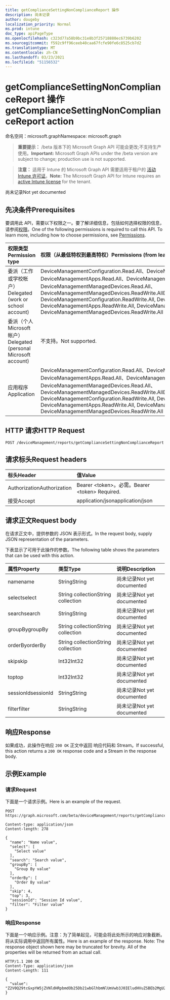```yaml
---
title: getComplianceSettingNonComplianceReport 操作
description: 尚未记录
author: dougeby
localization_priority: Normal
ms.prod: intune
doc_type: apiPageType
ms.openlocfilehash: c323d77a58b9bc31e8b3f25718880ec6739b6202
ms.sourcegitcommit: f592c9ff96ceeb40caa67fcfe90fe6c8525cb7d2
ms.translationtype: MT
ms.contentlocale: zh-CN
ms.lasthandoff: 03/23/2021
ms.locfileid: "51156532"
---
```

# <a name="getcompliancesettingnoncompliancereport-action"></a><span data-ttu-id="fd8b0-103">getComplianceSettingNonComplianceReport 操作</span><span class="sxs-lookup"><span data-stu-id="fd8b0-103">getComplianceSettingNonComplianceReport action</span></span>

<span data-ttu-id="fd8b0-104">命名空间：microsoft.graph</span><span class="sxs-lookup"><span data-stu-id="fd8b0-104">Namespace: microsoft.graph</span></span>

> <span data-ttu-id="fd8b0-105">**重要提示：** /beta 版本下的 Microsoft Graph API 可能会更改;不支持生产使用。</span><span class="sxs-lookup"><span data-stu-id="fd8b0-105">**Important:** Microsoft Graph APIs under the /beta version are subject to change; production use is not supported.</span></span>

> <span data-ttu-id="fd8b0-106">**注意：** 适用于 Intune 的 Microsoft Graph API 需要适用于租户的 [活动 Intune 许可证](https://go.microsoft.com/fwlink/?linkid=839381)。</span><span class="sxs-lookup"><span data-stu-id="fd8b0-106">**Note:** The Microsoft Graph API for Intune requires an [active Intune license](https://go.microsoft.com/fwlink/?linkid=839381) for the tenant.</span></span>

<span data-ttu-id="fd8b0-107">尚未记录</span><span class="sxs-lookup"><span data-stu-id="fd8b0-107">Not yet documented</span></span>

## <a name="prerequisites"></a><span data-ttu-id="fd8b0-108">先决条件</span><span class="sxs-lookup"><span data-stu-id="fd8b0-108">Prerequisites</span></span>
<span data-ttu-id="fd8b0-p101">要调用此 API，需要以下权限之一。要了解详细信息，包括如何选择权限的信息，请参阅[权限](/graph/permissions-reference)。</span><span class="sxs-lookup"><span data-stu-id="fd8b0-p101">One of the following permissions is required to call this API. To learn more, including how to choose permissions, see [Permissions](/graph/permissions-reference).</span></span>

|<span data-ttu-id="fd8b0-111">权限类型</span><span class="sxs-lookup"><span data-stu-id="fd8b0-111">Permission type</span></span>|<span data-ttu-id="fd8b0-112">权限（从最低特权到最高特权）</span><span class="sxs-lookup"><span data-stu-id="fd8b0-112">Permissions (from least to most privileged)</span></span>|
|:---|:---|
|<span data-ttu-id="fd8b0-113">委派（工作或学校帐户）</span><span class="sxs-lookup"><span data-stu-id="fd8b0-113">Delegated (work or school account)</span></span>|<span data-ttu-id="fd8b0-114">DeviceManagementConfiguration.Read.All、DeviceManagementConfiguration.ReadWrite.All、DeviceManagementApps.Read.All、DeviceManagementApps.ReadWrite.All、DeviceManagementManagedDevices.Read.All、DeviceManagementManagedDevices.ReadWrite.All</span><span class="sxs-lookup"><span data-stu-id="fd8b0-114">DeviceManagementConfiguration.Read.All, DeviceManagementConfiguration.ReadWrite.All, DeviceManagementApps.Read.All, DeviceManagementApps.ReadWrite.All, DeviceManagementManagedDevices.Read.All, DeviceManagementManagedDevices.ReadWrite.All</span></span>|
|<span data-ttu-id="fd8b0-115">委派（个人 Microsoft 帐户）</span><span class="sxs-lookup"><span data-stu-id="fd8b0-115">Delegated (personal Microsoft account)</span></span>|<span data-ttu-id="fd8b0-116">不支持。</span><span class="sxs-lookup"><span data-stu-id="fd8b0-116">Not supported.</span></span>|
|<span data-ttu-id="fd8b0-117">应用程序</span><span class="sxs-lookup"><span data-stu-id="fd8b0-117">Application</span></span>|<span data-ttu-id="fd8b0-118">DeviceManagementConfiguration.Read.All、DeviceManagementConfiguration.ReadWrite.All、DeviceManagementApps.Read.All、DeviceManagementApps.ReadWrite.All、DeviceManagementManagedDevices.Read.All、DeviceManagementManagedDevices.ReadWrite.All</span><span class="sxs-lookup"><span data-stu-id="fd8b0-118">DeviceManagementConfiguration.Read.All, DeviceManagementConfiguration.ReadWrite.All, DeviceManagementApps.Read.All, DeviceManagementApps.ReadWrite.All, DeviceManagementManagedDevices.Read.All, DeviceManagementManagedDevices.ReadWrite.All</span></span>|

## <a name="http-request"></a><span data-ttu-id="fd8b0-119">HTTP 请求</span><span class="sxs-lookup"><span data-stu-id="fd8b0-119">HTTP Request</span></span>
<!-- {
  "blockType": "ignored"
}
-->
``` http
POST /deviceManagement/reports/getComplianceSettingNonComplianceReport
```

## <a name="request-headers"></a><span data-ttu-id="fd8b0-120">请求标头</span><span class="sxs-lookup"><span data-stu-id="fd8b0-120">Request headers</span></span>
|<span data-ttu-id="fd8b0-121">标头</span><span class="sxs-lookup"><span data-stu-id="fd8b0-121">Header</span></span>|<span data-ttu-id="fd8b0-122">值</span><span class="sxs-lookup"><span data-stu-id="fd8b0-122">Value</span></span>|
|:---|:---|
|<span data-ttu-id="fd8b0-123">Authorization</span><span class="sxs-lookup"><span data-stu-id="fd8b0-123">Authorization</span></span>|<span data-ttu-id="fd8b0-124">Bearer &lt;token&gt;。必需。</span><span class="sxs-lookup"><span data-stu-id="fd8b0-124">Bearer &lt;token&gt; Required.</span></span>|
|<span data-ttu-id="fd8b0-125">接受</span><span class="sxs-lookup"><span data-stu-id="fd8b0-125">Accept</span></span>|<span data-ttu-id="fd8b0-126">application/json</span><span class="sxs-lookup"><span data-stu-id="fd8b0-126">application/json</span></span>|

## <a name="request-body"></a><span data-ttu-id="fd8b0-127">请求正文</span><span class="sxs-lookup"><span data-stu-id="fd8b0-127">Request body</span></span>
<span data-ttu-id="fd8b0-128">在请求正文中，提供参数的 JSON 表示形式。</span><span class="sxs-lookup"><span data-stu-id="fd8b0-128">In the request body, supply JSON representation of the parameters.</span></span>

<span data-ttu-id="fd8b0-129">下表显示了可用于此操作的参数。</span><span class="sxs-lookup"><span data-stu-id="fd8b0-129">The following table shows the parameters that can be used with this action.</span></span>

|<span data-ttu-id="fd8b0-130">属性</span><span class="sxs-lookup"><span data-stu-id="fd8b0-130">Property</span></span>|<span data-ttu-id="fd8b0-131">类型</span><span class="sxs-lookup"><span data-stu-id="fd8b0-131">Type</span></span>|<span data-ttu-id="fd8b0-132">说明</span><span class="sxs-lookup"><span data-stu-id="fd8b0-132">Description</span></span>|
|:---|:---|:---|
|<span data-ttu-id="fd8b0-133">name</span><span class="sxs-lookup"><span data-stu-id="fd8b0-133">name</span></span>|<span data-ttu-id="fd8b0-134">String</span><span class="sxs-lookup"><span data-stu-id="fd8b0-134">String</span></span>|<span data-ttu-id="fd8b0-135">尚未记录</span><span class="sxs-lookup"><span data-stu-id="fd8b0-135">Not yet documented</span></span>|
|<span data-ttu-id="fd8b0-136">select</span><span class="sxs-lookup"><span data-stu-id="fd8b0-136">select</span></span>|<span data-ttu-id="fd8b0-137">String collection</span><span class="sxs-lookup"><span data-stu-id="fd8b0-137">String collection</span></span>|<span data-ttu-id="fd8b0-138">尚未记录</span><span class="sxs-lookup"><span data-stu-id="fd8b0-138">Not yet documented</span></span>|
|<span data-ttu-id="fd8b0-139">search</span><span class="sxs-lookup"><span data-stu-id="fd8b0-139">search</span></span>|<span data-ttu-id="fd8b0-140">String</span><span class="sxs-lookup"><span data-stu-id="fd8b0-140">String</span></span>|<span data-ttu-id="fd8b0-141">尚未记录</span><span class="sxs-lookup"><span data-stu-id="fd8b0-141">Not yet documented</span></span>|
|<span data-ttu-id="fd8b0-142">groupBy</span><span class="sxs-lookup"><span data-stu-id="fd8b0-142">groupBy</span></span>|<span data-ttu-id="fd8b0-143">String collection</span><span class="sxs-lookup"><span data-stu-id="fd8b0-143">String collection</span></span>|<span data-ttu-id="fd8b0-144">尚未记录</span><span class="sxs-lookup"><span data-stu-id="fd8b0-144">Not yet documented</span></span>|
|<span data-ttu-id="fd8b0-145">orderBy</span><span class="sxs-lookup"><span data-stu-id="fd8b0-145">orderBy</span></span>|<span data-ttu-id="fd8b0-146">String collection</span><span class="sxs-lookup"><span data-stu-id="fd8b0-146">String collection</span></span>|<span data-ttu-id="fd8b0-147">尚未记录</span><span class="sxs-lookup"><span data-stu-id="fd8b0-147">Not yet documented</span></span>|
|<span data-ttu-id="fd8b0-148">skip</span><span class="sxs-lookup"><span data-stu-id="fd8b0-148">skip</span></span>|<span data-ttu-id="fd8b0-149">Int32</span><span class="sxs-lookup"><span data-stu-id="fd8b0-149">Int32</span></span>|<span data-ttu-id="fd8b0-150">尚未记录</span><span class="sxs-lookup"><span data-stu-id="fd8b0-150">Not yet documented</span></span>|
|<span data-ttu-id="fd8b0-151">top</span><span class="sxs-lookup"><span data-stu-id="fd8b0-151">top</span></span>|<span data-ttu-id="fd8b0-152">Int32</span><span class="sxs-lookup"><span data-stu-id="fd8b0-152">Int32</span></span>|<span data-ttu-id="fd8b0-153">尚未记录</span><span class="sxs-lookup"><span data-stu-id="fd8b0-153">Not yet documented</span></span>|
|<span data-ttu-id="fd8b0-154">sessionId</span><span class="sxs-lookup"><span data-stu-id="fd8b0-154">sessionId</span></span>|<span data-ttu-id="fd8b0-155">String</span><span class="sxs-lookup"><span data-stu-id="fd8b0-155">String</span></span>|<span data-ttu-id="fd8b0-156">尚未记录</span><span class="sxs-lookup"><span data-stu-id="fd8b0-156">Not yet documented</span></span>|
|<span data-ttu-id="fd8b0-157">filter</span><span class="sxs-lookup"><span data-stu-id="fd8b0-157">filter</span></span>|<span data-ttu-id="fd8b0-158">String</span><span class="sxs-lookup"><span data-stu-id="fd8b0-158">String</span></span>|<span data-ttu-id="fd8b0-159">尚未记录</span><span class="sxs-lookup"><span data-stu-id="fd8b0-159">Not yet documented</span></span>|



## <a name="response"></a><span data-ttu-id="fd8b0-160">响应</span><span class="sxs-lookup"><span data-stu-id="fd8b0-160">Response</span></span>
<span data-ttu-id="fd8b0-161">如果成功，此操作在响应 `200 OK` 正文中返回 响应代码和 Stream。</span><span class="sxs-lookup"><span data-stu-id="fd8b0-161">If successful, this action returns a `200 OK` response code and a Stream in the response body.</span></span>

## <a name="example"></a><span data-ttu-id="fd8b0-162">示例</span><span class="sxs-lookup"><span data-stu-id="fd8b0-162">Example</span></span>

### <a name="request"></a><span data-ttu-id="fd8b0-163">请求</span><span class="sxs-lookup"><span data-stu-id="fd8b0-163">Request</span></span>
<span data-ttu-id="fd8b0-164">下面是一个请求示例。</span><span class="sxs-lookup"><span data-stu-id="fd8b0-164">Here is an example of the request.</span></span>
``` http
POST https://graph.microsoft.com/beta/deviceManagement/reports/getComplianceSettingNonComplianceReport

Content-type: application/json
Content-length: 278

{
  "name": "Name value",
  "select": [
    "Select value"
  ],
  "search": "Search value",
  "groupBy": [
    "Group By value"
  ],
  "orderBy": [
    "Order By value"
  ],
  "skip": 4,
  "top": 3,
  "sessionId": "Session Id value",
  "filter": "Filter value"
}
```

### <a name="response"></a><span data-ttu-id="fd8b0-165">响应</span><span class="sxs-lookup"><span data-stu-id="fd8b0-165">Response</span></span>
<span data-ttu-id="fd8b0-p102">下面是一个响应示例。注意：为了简单起见，可能会将此处所示的响应对象截断。将从实际调用中返回所有属性。</span><span class="sxs-lookup"><span data-stu-id="fd8b0-p102">Here is an example of the response. Note: The response object shown here may be truncated for brevity. All of the properties will be returned from an actual call.</span></span>
``` http
HTTP/1.1 200 OK
Content-Type: application/json
Content-Length: 111

{
  "value": "Z2V0Q29tcGxpYW5jZVNldHRpbmdOb25Db21wbGlhbmNlUmVwb3J0IEludHVuZSBEb2MgU2FtcGxlIDU0NDgzMTA0NQ=="
}
```




